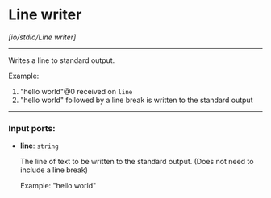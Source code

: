 # Line writer

_[io/stdio/Line writer]_

---

Writes a line to standard output.  
  
Example:  
1. "hello world"@0 received on `line`  
2. "hello world" followed by a line break is written to the standard output   

---

### Input ports:

* __line__: ` string `

    The line of text to be written to the standard output. (Does not need to include a line break)
    
    
    Example: "hello world"


